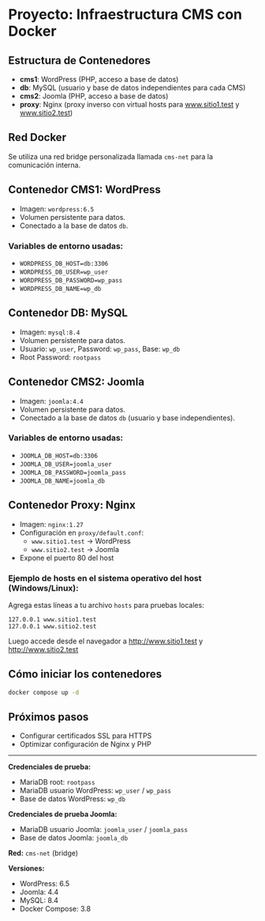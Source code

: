 # Proyecto: Infraestructura CMS con Docker

## Estructura de Contenedores

- **cms1**: WordPress (PHP, acceso a base de datos)
- **db**: MySQL (usuario y base de datos independientes para cada CMS)
- **cms2**: Joomla (PHP, acceso a base de datos)
- **proxy**: Nginx (proxy inverso con virtual hosts para www.sitio1.test y www.sitio2.test)

## Red Docker
Se utiliza una red bridge personalizada llamada `cms-net` para la comunicación interna.

## Contenedor CMS1: WordPress

- Imagen: `wordpress:6.5`
- Volumen persistente para datos.
- Conectado a la base de datos `db`.

### Variables de entorno usadas:
- `WORDPRESS_DB_HOST=db:3306`
- `WORDPRESS_DB_USER=wp_user`
- `WORDPRESS_DB_PASSWORD=wp_pass`
- `WORDPRESS_DB_NAME=wp_db`

## Contenedor DB: MySQL

- Imagen: `mysql:8.4`
- Volumen persistente para datos.
- Usuario: `wp_user`, Password: `wp_pass`, Base: `wp_db`
- Root Password: `rootpass`

## Contenedor CMS2: Joomla

- Imagen: `joomla:4.4`
- Volumen persistente para datos.
- Conectado a la base de datos `db` (usuario y base independientes).

### Variables de entorno usadas:
- `JOOMLA_DB_HOST=db:3306`
- `JOOMLA_DB_USER=joomla_user`
- `JOOMLA_DB_PASSWORD=joomla_pass`
- `JOOMLA_DB_NAME=joomla_db`

## Contenedor Proxy: Nginx

- Imagen: `nginx:1.27`
- Configuración en `proxy/default.conf`:
  - `www.sitio1.test` → WordPress
  - `www.sitio2.test` → Joomla
- Expone el puerto 80 del host

### Ejemplo de hosts en el sistema operativo del host (Windows/Linux):

Agrega estas líneas a tu archivo `hosts` para pruebas locales:

```
127.0.0.1 www.sitio1.test
127.0.0.1 www.sitio2.test
```

Luego accede desde el navegador a http://www.sitio1.test y http://www.sitio2.test

## Cómo iniciar los contenedores

```sh
docker compose up -d
```

## Próximos pasos
- Configurar certificados SSL para HTTPS
- Optimizar configuración de Nginx y PHP

---

**Credenciales de prueba:**
- MariaDB root: `rootpass`
- MariaDB usuario WordPress: `wp_user` / `wp_pass`
- Base de datos WordPress: `wp_db`

**Credenciales de prueba Joomla:**
- MariaDB usuario Joomla: `joomla_user` / `joomla_pass`
- Base de datos Joomla: `joomla_db`

**Red:** `cms-net` (bridge)

**Versiones:**
- WordPress: 6.5
- Joomla: 4.4
- MySQL: 8.4
- Docker Compose: 3.8